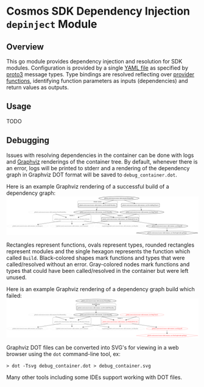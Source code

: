 # Cosmos SDK Dependency Injection `depinject` Module

## Overview

This go module provides dependency injection and resolution for SDK modules.  Configuration is provided by a single
[YAML file](https://github.com/cosmos/cosmos-sdk/blob/main/simapp/app.yaml) as specified by 
[proto3](https://github.com/cosmos/cosmos-sdk/blob/main/proto/cosmos/auth/module/v1/module.proto) message types.  Type
bindings are resolved reflecting over [provider functions](https://github.com/cosmos/cosmos-sdk/blob/33c4bac3d3acbb820b97173882fa9feddacb2f5a/runtime/module.go#L106-L131),
identifying function parameters as inputs (dependencies) and return values as outputs.

## Usage

TODO

## Debugging

Issues with resolving dependencies in the container can be done with logs
and [Graphviz](https://graphviz.org) renderings of the container tree. By default, whenever there is an error, logs will
be printed to stderr and a rendering of the dependency graph in Graphviz DOT format will be saved to
`debug_container.dot`.

Here is an example Graphviz rendering of a successful build of a dependency graph:
![Graphviz Example](./testdata/example.svg)

Rectangles represent functions, ovals represent types, rounded rectangles represent modules and the single hexagon
represents the function which called `Build`. Black-colored shapes mark functions and types that were called/resolved
without an error. Gray-colored nodes mark functions and types that could have been called/resolved in the container but
were left unused.

Here is an example Graphviz rendering of a dependency graph build which failed:
![Graphviz Error Example](./testdata/example_error.svg)

Graphviz DOT files can be converted into SVG's for viewing in a web browser using the `dot` command-line tool, ex:
```
> dot -Tsvg debug_container.dot > debug_container.svg
```

Many other tools including some IDEs support working with DOT files.